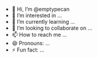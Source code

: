 - 👋 Hi, I’m @emptypecan
- 👀 I’m interested in ...
- 🌱 I’m currently learning ...
- 💞️ I’m looking to collaborate on ...
- 📫 How to reach me ...
- 😄 Pronouns: ...
- ⚡ Fun fact: ...

<!---
emptypecan/emptypecan is a ✨ special ✨ repository because its `README.md` (this file) appears on your GitHub profile.
You can click the Preview link to take a look at your changes.
--->
